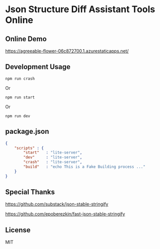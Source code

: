 # Json Structure Diff Assistant Tools Online

## Online Demo

https://agreeable-flower-06c872700.1.azurestaticapps.net/

## Development Usage
```
npm run crash
```
Or
```
npm run start
```
Or
```
npm run dev
```

## package.json
```json
{
    "scripts" : {
        "start"   : "lite-server",
        "dev"     : "lite-server",
        "crash"   : "lite-server",
        "build"   : "echo This is a Fake Building process ..."
    }
}
```

## Special Thanks

https://github.com/substack/json-stable-stringify

https://github.com/epoberezkin/fast-json-stable-stringify


## License

MIT
